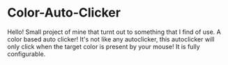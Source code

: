 # Color-Auto-Clicker
Hello! Small project of mine that turnt out to something that I find of use. A color based auto clicker! It's not like any autoclicker, this autoclicker will only click when the target color is present by your mouse! It is fully configurable.
